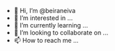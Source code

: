 - 👋 Hi, I’m @beiraneiva
- 👀 I’m interested in ...
- 🌱 I’m currently learning ...
- 💞️ I’m looking to collaborate on ...
- 📫 How to reach me ...

<!---
beiraneiva/beiraneiva is a ✨ special ✨ repository because its `README.md` (this file) appears on your GitHub profile.
You can click the Preview link to take a look at your changes.
--->

